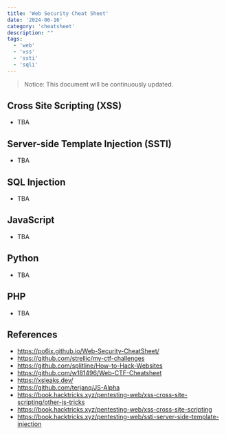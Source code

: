 ```yaml
---
title: 'Web Security Cheat Sheet'
date: '2024-06-16'
category: 'cheatsheet'
description: ""
tags:
  - 'web'
  - 'xss'
  - 'ssti'
  - 'sqli'
---
```


> Notice: This document will be continuously updated.

## Cross Site Scripting (XSS)
- TBA

## Server-side Template Injection (SSTI)
- TBA

## SQL Injection
- TBA

## JavaScript
- TBA

## Python
- TBA

## PHP
- TBA

## References
- https://po6ix.github.io/Web-Security-CheatSheet/
- https://github.com/strellic/my-ctf-challenges
- https://github.com/splitline/How-to-Hack-Websites
- https://github.com/w181496/Web-CTF-Cheatsheet
- https://xsleaks.dev/
- https://github.com/terjanq/JS-Alpha
- https://book.hacktricks.xyz/pentesting-web/xss-cross-site-scripting/other-js-tricks
- https://book.hacktricks.xyz/pentesting-web/xss-cross-site-scripting
- https://book.hacktricks.xyz/pentesting-web/ssti-server-side-template-injection